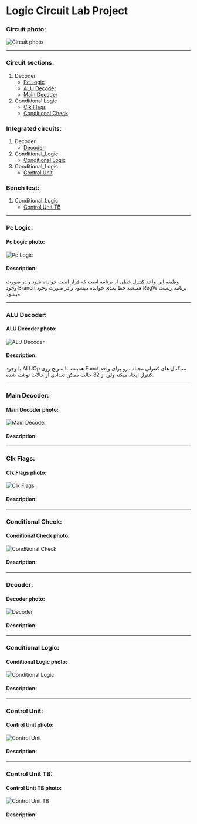 # Logic Circuit Lab Project
### Circuit photo:
![Circuit photo](Pictures/Circuit.png)

---
### Circuit sections:
1. Decoder
   * [Pc Logic](#Pc-Logic)
   * [ALU Decoder](#ALU-Decoder)
   * [Main Decoder](#Main-Decoder)
3. Conditional Logic
   * [Clk Flags](#Clk-Flags)
   * [Conditional Check](#Conditional-Check)
### Integrated circuits:
1. Decoder
   * [Decoder](#Decoder)
2. Conditional_Logic
   * [Conditional Logic](#Conditional-Logic)
3. Conditional_Logic
   * [Control Unit](#Control-Unit)
### Bench test:
1. Conditional_Logic
   * [Control Unit TB](#Control-Unit-TB)
---

### Pc Logic:

#### Pc Logic photo:
![Pc Logic](Pictures/Pc_Logic.png)

#### Description:
وظیفه این واحد کنترل خطی از برنامه است که قرار است خوانده شود و در صورت وجود Branch همیشه خط بعدی خوانده میشود و در صورت وجود RegW برنامه ریست میشود.

---

### ALU Decoder:

#### ALU Decoder photo:
![ALU Decoder](Pictures/ALU_Decoder.png)

#### Description:
با وجود ALUOp همیشه با سویچ روی Funct سیگنال های کنترلی مختلف رو برای واحد کنترل ایجاد میکنه ولی از 32 حالت ممکن تعدادی از حالات نوشته شده.

---

### Main Decoder:


#### Main Decoder photo:
![Main Decoder](Pictures/Main_Decoder.png)

#### Description:


---

### Clk Flags:

#### Clk Flags photo:
![Clk Flags](Pictures/Clk_Flags.png)

#### Description:


---

### Conditional Check:

#### Conditional Check photo:
![Conditional Check](Pictures/Conditional_Check.png)

#### Description:


---

### Decoder:

#### Decoder photo:
![Decoder](Pictures/Decoder.png)

#### Description:


---

### Conditional Logic:

#### Conditional Logic photo:
![Conditional Logic](Pictures/Conditional_Logic.png)

#### Description:


---

### Control Unit:

#### Control Unit photo:
![Control Unit](Pictures/Control_Unit.png)

#### Description:


---

### Control Unit TB:

#### Control Unit TB photo:
![Control Unit TB](Pictures/Control_Unit_TB.png)

#### Description:
